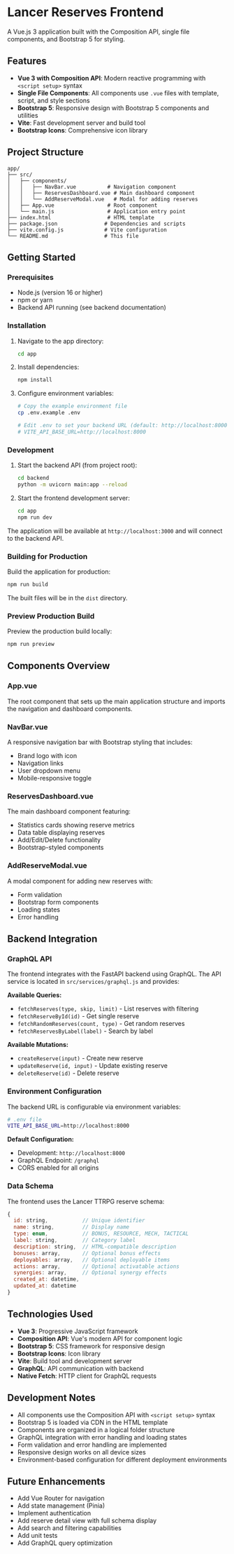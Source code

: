 # Lancer Reserves Frontend

A Vue.js 3 application built with the Composition API, single file components, and Bootstrap 5 for styling.

## Features

- **Vue 3 with Composition API**: Modern reactive programming with `<script setup>` syntax
- **Single File Components**: All components use `.vue` files with template, script, and style sections
- **Bootstrap 5**: Responsive design with Bootstrap 5 components and utilities
- **Vite**: Fast development server and build tool
- **Bootstrap Icons**: Comprehensive icon library

## Project Structure

```
app/
├── src/
│   ├── components/
│   │   ├── NavBar.vue          # Navigation component
│   │   ├── ReservesDashboard.vue # Main dashboard component
│   │   └── AddReserveModal.vue   # Modal for adding reserves
│   ├── App.vue                 # Root component
│   └── main.js                 # Application entry point
├── index.html                  # HTML template
├── package.json               # Dependencies and scripts
├── vite.config.js             # Vite configuration
└── README.md                  # This file
```

## Getting Started

### Prerequisites

- Node.js (version 16 or higher)
- npm or yarn
- Backend API running (see backend documentation)

### Installation

1. Navigate to the app directory:
   ```bash
   cd app
   ```

2. Install dependencies:
   ```bash
   npm install
   ```

3. Configure environment variables:
   ```bash
   # Copy the example environment file
   cp .env.example .env
   
   # Edit .env to set your backend URL (default: http://localhost:8000)
   # VITE_API_BASE_URL=http://localhost:8000
   ```

### Development

1. Start the backend API (from project root):
   ```bash
   cd backend
   python -m uvicorn main:app --reload
   ```

2. Start the frontend development server:
   ```bash
   cd app
   npm run dev
   ```

The application will be available at `http://localhost:3000` and will connect to the backend API.

### Building for Production

Build the application for production:
```bash
npm run build
```

The built files will be in the `dist` directory.

### Preview Production Build

Preview the production build locally:
```bash
npm run preview
```

## Components Overview

### App.vue
The root component that sets up the main application structure and imports the navigation and dashboard components.

### NavBar.vue
A responsive navigation bar with Bootstrap styling that includes:
- Brand logo with icon
- Navigation links
- User dropdown menu
- Mobile-responsive toggle

### ReservesDashboard.vue
The main dashboard component featuring:
- Statistics cards showing reserve metrics
- Data table displaying reserves
- Add/Edit/Delete functionality
- Bootstrap-styled components

### AddReserveModal.vue
A modal component for adding new reserves with:
- Form validation
- Bootstrap form components
- Loading states
- Error handling

## Backend Integration

### GraphQL API

The frontend integrates with the FastAPI backend using GraphQL. The API service is located in `src/services/graphql.js` and provides:

**Available Queries:**
- `fetchReserves(type, skip, limit)` - List reserves with filtering
- `fetchReserveById(id)` - Get single reserve
- `fetchRandomReserves(count, type)` - Get random reserves
- `fetchReservesByLabel(label)` - Search by label

**Available Mutations:**
- `createReserve(input)` - Create new reserve
- `updateReserve(id, input)` - Update existing reserve
- `deleteReserve(id)` - Delete reserve

### Environment Configuration

The backend URL is configurable via environment variables:

```bash
# .env file
VITE_API_BASE_URL=http://localhost:8000
```

**Default Configuration:**
- Development: `http://localhost:8000`
- GraphQL Endpoint: `/graphql`
- CORS enabled for all origins

### Data Schema

The frontend uses the Lancer TTRPG reserve schema:

```javascript
{
  id: string,           // Unique identifier
  name: string,         // Display name
  type: enum,           // BONUS, RESOURCE, MECH, TACTICAL
  label: string,        // Category label
  description: string,  // HTML-compatible description
  bonuses: array,       // Optional bonus effects
  deployables: array,   // Optional deployable items
  actions: array,       // Optional activatable actions
  synergies: array,     // Optional synergy effects
  created_at: datetime,
  updated_at: datetime
}
```

## Technologies Used

- **Vue 3**: Progressive JavaScript framework
- **Composition API**: Vue's modern API for component logic
- **Bootstrap 5**: CSS framework for responsive design
- **Bootstrap Icons**: Icon library
- **Vite**: Build tool and development server
- **GraphQL**: API communication with backend
- **Native Fetch**: HTTP client for GraphQL requests

## Development Notes

- All components use the Composition API with `<script setup>` syntax
- Bootstrap 5 is loaded via CDN in the HTML template
- Components are organized in a logical folder structure
- GraphQL integration with error handling and loading states
- Form validation and error handling are implemented
- Responsive design works on all device sizes
- Environment-based configuration for different deployment environments

## Future Enhancements

- Add Vue Router for navigation
- Add state management (Pinia)
- Implement authentication
- Add reserve detail view with full schema display
- Add search and filtering capabilities
- Add unit tests
- Add GraphQL query optimization
